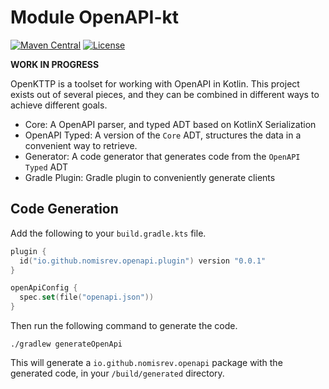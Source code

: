 # Module OpenAPI-kt

[![Maven Central](https://img.shields.io/maven-central/v/io.github.nomisrev/openapi-kt?color=4caf50&label=latest%20release)](https://central.sonatype.com/search?q=g:io.github.nomisrev/openapi-kt)
[![License](https://img.shields.io/badge/License-Apache%202.0-blue.svg)](https://www.apache.org/licenses/LICENSE-2.0)

**WORK IN PROGRESS**

OpenKTTP is a toolset for working with OpenAPI in Kotlin.
This project exists out of several pieces, and they can be combined in different ways to achieve different goals.

- Core: A OpenAPI parser, and typed ADT based on KotlinX Serialization
- OpenAPI Typed: A version of the `Core` ADT, structures the data in a convenient way to retrieve.
- Generator: A code generator that generates code from the `OpenAPI Typed` ADT
- Gradle Plugin: Gradle plugin to conveniently generate clients

## Code Generation

Add the following to your `build.gradle.kts` file.

```kotlin
plugin {
  id("io.github.nomisrev.openapi.plugin") version "0.0.1"
}

openApiConfig {
  spec.set(file("openapi.json"))
}
```

Then run the following command to generate the code.

```shell
./gradlew generateOpenApi
```

This will generate a `io.github.nomisrev.openapi` package with the generated code,
in your `/build/generated` directory.
